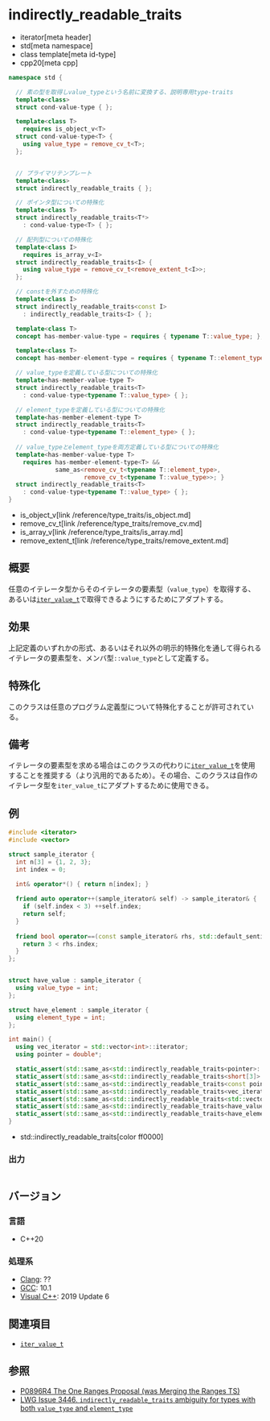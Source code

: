 # indirectly_readable_traits
* iterator[meta header]
* std[meta namespace]
* class template[meta id-type]
* cpp20[meta cpp]

```cpp
namespace std {

  // 素の型を取得しvalue_typeという名前に変換する、説明専用type-traits
  template<class>
  struct cond-value-type { };

  template<class T>
    requires is_object_v<T>
  struct cond-value-type<T> {
    using value_type = remove_cv_t<T>;
  };


  // プライマリテンプレート
  template<class>
  struct indirectly_readable_traits { };

  // ポインタ型についての特殊化
  template<class T>
  struct indirectly_readable_traits<T*>
    : cond-value-type<T> { };

  // 配列型についての特殊化
  template<class I>
    requires is_array_v<I>
  struct indirectly_readable_traits<I> {
    using value_type = remove_cv_t<remove_extent_t<I>>;
  };

  // constを外すための特殊化
  template<class I>
  struct indirectly_readable_traits<const I>
    : indirectly_readable_traits<I> { };

  template<class T>
  concept has-member-value-type = requires { typename T::value_type; };     // 説明専用

  template<class T>
  concept has-member-element-type = requires { typename T::element_type; }; // 説明専用

  // value_typeを定義している型についての特殊化
  template<has-member-value-type T>
  struct indirectly_readable_traits<T>
    : cond-value-type<typename T::value_type> { };

  // element_typeを定義している型についての特殊化
  template<has-member-element-type T>
  struct indirectly_readable_traits<T>
    : cond-value-type<typename T::element_type> { };
  
  // value_typeとelement_typeを両方定義している型についての特殊化
  template<has-member-value-type T>
    requires has-member-element-type<T> &&
             same_as<remove_cv_t<typename T::element_type>, 
                     remove_cv_t<typename T::value_type>>; }
  struct indirectly_readable_traits<T>
    : cond-value-type<typename T::value_type> { };
}
```
* is_object_v[link /reference/type_traits/is_object.md]
* remove_cv_t[link /reference/type_traits/remove_cv.md]
* is_array_v[link /reference/type_traits/is_array.md]
* remove_extent_t[link /reference/type_traits/remove_extent.md]

## 概要

任意のイテレータ型からそのイテレータの要素型（`value_type`）を取得する、あるいは[`iter_value_t`](iter_value_t.md)で取得できるようにするためにアダプトする。

## 効果

上記定義のいずれかの形式、あるいはそれ以外の明示的特殊化を通して得られるイテレータの要素型を、メンバ型`::value_type`として定義する。

## 特殊化

このクラスは任意のプログラム定義型について特殊化することが許可されている。

## 備考

イテレータの要素型を求める場合はこのクラスの代わりに[`iter_value_t`](iter_value_t.md)を使用することを推奨する（より汎用的であるため）。その場合、このクラスは自作のイテレータ型を`iter_value_t`にアダプトするために使用できる。

## 例
```cpp example
#include <iterator>
#include <vector>

struct sample_iterator {
  int n[3] = {1, 2, 3};
  int index = 0;
  
  int& operator*() { return n[index]; }

  friend auto operator++(sample_iterator& self) -> sample_iterator& {
    if (self.index < 3) ++self.index;
    return self;
  }
  
  friend bool operator==(const sample_iterator& rhs, std::default_sentinel_t) {
    return 3 < rhs.index;
  }
};


struct have_value : sample_iterator {
  using value_type = int;
};

struct have_element : sample_iterator {
  using element_type = int;
};

int main() {
  using vec_iterator = std::vector<int>::iterator;
  using pointer = double*;

  static_assert(std::same_as<std::indirectly_readable_traits<pointer>::value_type         , double>);
  static_assert(std::same_as<std::indirectly_readable_traits<short[3]>::value_type        , short>);
  static_assert(std::same_as<std::indirectly_readable_traits<const pointer>::value_type   , double>);
  static_assert(std::same_as<std::indirectly_readable_traits<vec_iterator>::value_type    , int>);
  static_assert(std::same_as<std::indirectly_readable_traits<std::vector<int>>::value_type, int>);
  static_assert(std::same_as<std::indirectly_readable_traits<have_value>::value_type      , int>);
  static_assert(std::same_as<std::indirectly_readable_traits<have_element>::value_type    , int>);
}
```
* std::indirectly_readable_traits[color ff0000]

### 出力
```
```

## バージョン
### 言語
- C++20

### 処理系
- [Clang](/implementation.md#clang): ??
- [GCC](/implementation.md#gcc): 10.1
- [Visual C++](/implementation.md#visual_cpp): 2019 Update 6

## 関連項目

- [`iter_value_t`](iter_value_t.md)

## 参照

- [P0896R4 The One Ranges Proposal (was Merging the Ranges TS)](http://www.open-std.org/jtc1/sc22/wg21/docs/papers/2018/p0896r4.pdf)
- [LWG Issue 3446. `indirectly_readable_traits` ambiguity for types with both `value_type` and `element_type`](https://cplusplus.github.io/LWG/issue3446)
